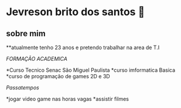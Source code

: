 # Jevreson brito dos santos 👋

 ## sobre mim 
**atualmente tenho 23 anos e pretendo trabalhar na area de T.I

*FORMAÇÃO ACADEMICA*

*Curso Tecnico Senac São Miguel Paulista
*curso imformatica Basica
*curso de programação de games 2D e 3D

*Passatempos*

*jogar video game nas horas vagas
*assistir filmes

